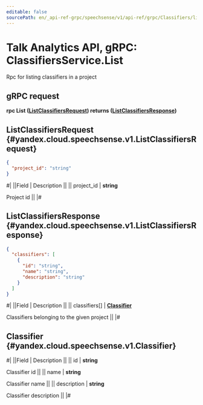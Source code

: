 ```yaml
---
editable: false
sourcePath: en/_api-ref-grpc/speechsense/v1/api-ref/grpc/Classifiers/list.md
---
```


# Talk Analytics API, gRPC: ClassifiersService.List

Rpc for listing classifiers in a project

## gRPC request

**rpc List ([ListClassifiersRequest](#yandex.cloud.speechsense.v1.ListClassifiersRequest)) returns ([ListClassifiersResponse](#yandex.cloud.speechsense.v1.ListClassifiersResponse))**

## ListClassifiersRequest {#yandex.cloud.speechsense.v1.ListClassifiersRequest}

```json
{
  "project_id": "string"
}
```

#|
||Field | Description ||
|| project_id | **string**

Project id ||
|#

## ListClassifiersResponse {#yandex.cloud.speechsense.v1.ListClassifiersResponse}

```json
{
  "classifiers": [
    {
      "id": "string",
      "name": "string",
      "description": "string"
    }
  ]
}
```

#|
||Field | Description ||
|| classifiers[] | **[Classifier](#yandex.cloud.speechsense.v1.Classifier)**

Classifiers belonging to the given project ||
|#

## Classifier {#yandex.cloud.speechsense.v1.Classifier}

#|
||Field | Description ||
|| id | **string**

Classifier id ||
|| name | **string**

Classifier name ||
|| description | **string**

Classifier description ||
|#